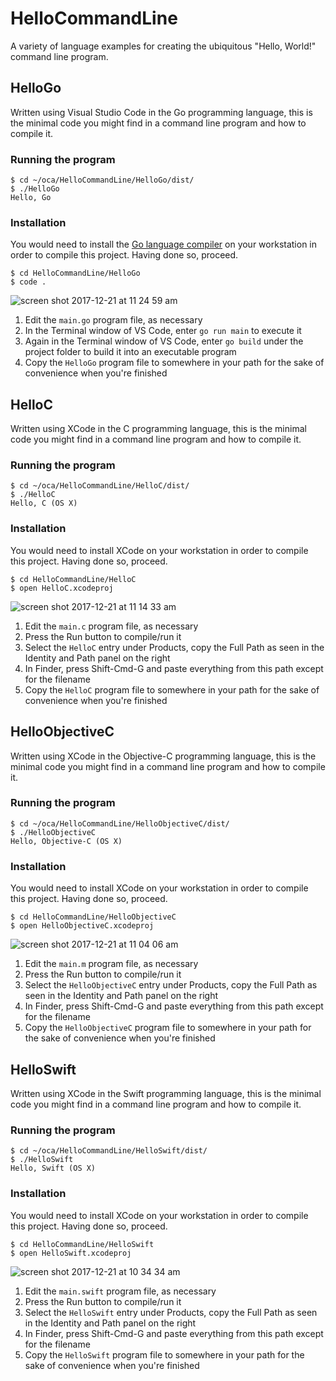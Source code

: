 # HelloCommandLine
A variety of language examples for creating the ubiquitous "Hello, World!" command line program.

## HelloGo
Written using Visual Studio Code in the Go programming language, this is the minimal code you might find in a command line program and how to compile it.

### Running the program
```
$ cd ~/oca/HelloCommandLine/HelloGo/dist/
$ ./HelloGo
Hello, Go
```

### Installation

You would need to install the [Go language compiler](https://golang.org) on your workstation in order to compile this project. Having done so, proceed.

```
$ cd HelloCommandLine/HelloGo
$ code .

```

![screen shot 2017-12-21 at 11 24 59 am](https://user-images.githubusercontent.com/15971213/34271713-60f097aa-e642-11e7-860d-cb6c42239314.png)

1. Edit the `main.go` program file, as necessary
2. In the Terminal window of VS Code, enter `go run main` to execute it
3. Again in the Terminal window of VS Code, enter `go build` under the project folder to build it into an executable program
5. Copy the `HelloGo` program file to somewhere in your path for the sake of convenience when you're finished

## HelloC
Written using XCode in the C programming language, this is the minimal code you might find in a command line program and how to compile it.

### Running the program
```
$ cd ~/oca/HelloCommandLine/HelloC/dist/
$ ./HelloC
Hello, C (OS X)
```

### Installation

You would need to install XCode on your workstation in order to compile this project. Having done so, proceed.

```
$ cd HelloCommandLine/HelloC
$ open HelloC.xcodeproj

```

![screen shot 2017-12-21 at 11 14 33 am](https://user-images.githubusercontent.com/15971213/34271234-406a94a6-e640-11e7-893e-4a5b6529cb46.png)

1. Edit the `main.c` program file, as necessary
2. Press the Run button to compile/run it
3. Select the `HelloC` entry under Products, copy the Full Path as seen in the Identity and Path panel on the right
4. In Finder, press Shift-Cmd-G and paste everything from this path except for the filename
5. Copy the `HelloC` program file to somewhere in your path for the sake of convenience when you're finished

## HelloObjectiveC
Written using XCode in the Objective-C programming language, this is the minimal code you might find in a command line program and how to compile it.

### Running the program
```
$ cd ~/oca/HelloCommandLine/HelloObjectiveC/dist/
$ ./HelloObjectiveC
Hello, Objective-C (OS X)
```

### Installation

You would need to install XCode on your workstation in order to compile this project. Having done so, proceed.

```
$ cd HelloCommandLine/HelloObjectiveC
$ open HelloObjectiveC.xcodeproj

```

![screen shot 2017-12-21 at 11 04 06 am](https://user-images.githubusercontent.com/15971213/34270894-c0a1470c-e63e-11e7-8f80-3bd82d437343.png)

1. Edit the `main.m` program file, as necessary
2. Press the Run button to compile/run it
3. Select the `HelloObjectiveC` entry under Products, copy the Full Path as seen in the Identity and Path panel on the right
4. In Finder, press Shift-Cmd-G and paste everything from this path except for the filename
5. Copy the `HelloObjectiveC` program file to somewhere in your path for the sake of convenience when you're finished

## HelloSwift
Written using XCode in the Swift programming language, this is the minimal code you might find in a command line program and how to compile it.

### Running the program
```
$ cd ~/oca/HelloCommandLine/HelloSwift/dist/
$ ./HelloSwift
Hello, Swift (OS X)
```

### Installation

You would need to install XCode on your workstation in order to compile this project. Having done so, proceed.

```
$ cd HelloCommandLine/HelloSwift
$ open HelloSwift.xcodeproj

```

![screen shot 2017-12-21 at 10 34 34 am](https://user-images.githubusercontent.com/15971213/34269815-b003bc6c-e63a-11e7-9f8e-601054787e09.png)

1. Edit the `main.swift` program file, as necessary
2. Press the Run button to compile/run it
3. Select the `HelloSwift` entry under Products, copy the Full Path as seen in the Identity and Path panel on the right
4. In Finder, press Shift-Cmd-G and paste everything from this path except for the filename
5. Copy the `HelloSwift` program file to somewhere in your path for the sake of convenience when you're finished

